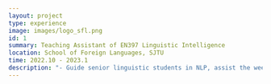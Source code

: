 ```yaml
---
layout: project
type: experience
image: images/logo_sfl.png
id: 1
summary: Teaching Assistant of EN397 Linguistic Intelligence
location: School of Foreign Languages, SJTU
time: 2022.10 - 2023.1
description: "- Guide senior linguistic students in NLP, assist the weekly teaching, design the coursework."
---
```

